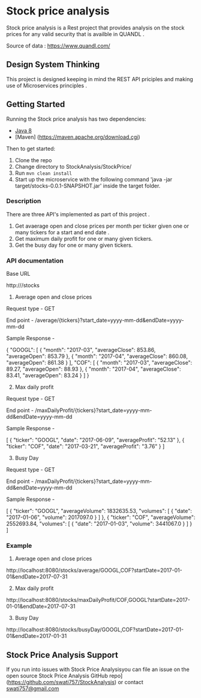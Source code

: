 # Stock price analysis

Stock price analysis is a Rest project that provides analysis on the stock prices for any valid security that is availble in QUANDL . 

Source of data : https://www.quandl.com/

## Design System Thinking

This project is designed keeping in mind the REST API priciples and making use of Microservices principles .  


## Getting Started

Running the Stock price analysis has two dependencies:

- [Java 8](http://www.oracle.com/technetwork/java/javase/downloads/jdk8-downloads-2133151.html)
- [Maven] (https://maven.apache.org/download.cgi)

Then to get started:

1. Clone the repo
2. Change directory to StockAnalysis/StockPrice/
3. Run `mvn clean install`
4. Start up the microservice with the following command 'java -jar target/stocks-0.0.1-SNAPSHOT.jar' inside the target folder.


### Description

There are three API's implemented as part of this project . 

1. Get avaerage open and close prices per month per ticker given one or many tickers for a start and end date . 
2. Get maximum daily profit for one or many given tickers.
3. Get the busy day for one or many given tickers.

### API documentation 

Base URL 

http://<host>/stocks

1. Average open and close prices 

Request type - GET 

End point - /average/{tickers}?start_date=yyyy-mm-dd&endDate=yyyy-mm-dd

Sample Response - 

{
  "GOOGL": [
    {
      "month": "2017-03",
      "averageClose": 853.86,
      "averageOpen": 853.79
    },
    {
      "month": "2017-04",
      "averageClose": 860.08,
      "averageOpen": 861.38
    }
  ],
  "COF": [
    {
      "month": "2017-03",
      "averageClose": 89.27,
      "averageOpen": 88.93
    },
    {
      "month": "2017-04",
      "averageClose": 83.41,
      "averageOpen": 83.24
    }
  ]
}

2. Max daily profit 
 
Request type - GET 

End point - /maxDailyProfit/{tickers}?start_date=yyyy-mm-dd&endDate=yyyy-mm-dd

Sample Response - 

[
  {
    "ticker": "GOOGL",
    "date": "2017-06-09",
    "averageProfit": "52.13"
  },
  {
    "ticker": "COF",
    "date": "2017-03-21",
    "averageProfit": "3.76"
  }
]

3. Busy Day 

Request type - GET 

End point - /maxDailyProfit/{tickers}?start_date=yyyy-mm-dd&endDate=yyyy-mm-dd

Sample Response - 

[
  {
    "ticker": "GOOGL",
    "averageVolume": 1832635.53,
    "volumes": [
      {
        "date": "2017-01-06",
        "volume": 2017097.0
      }
    ]
  },
  {
    "ticker": "COF",
    "averageVolume": 2552693.84,
    "volumes": [
      {
        "date": "2017-01-03",
        "volume": 3441067.0
      }
    ]
  }
]


### Example

1. Average open and close prices 

http://localhost:8080/stocks/average/GOOGL,COF?startDate=2017-01-01&endDate=2017-07-31

2. Max daily profit 

http://localhost:8080/stocks/maxDailyProfit/COF,GOOGL?startDate=2017-01-01&endDate=2017-07-31

3. Busy Day 

http://localhost:8080/stocks/busyDay/GOOGL,COF?startDate=2017-01-01&endDate=2017-01-31


## Stock Price Analysis Support
If you run into issues with Stock Price Analysisyou can file an issue on the open source Stock Price Analysis GitHub repo](https://github.com/swati757/StockAnalysis) or contact swati757@gmail.com

